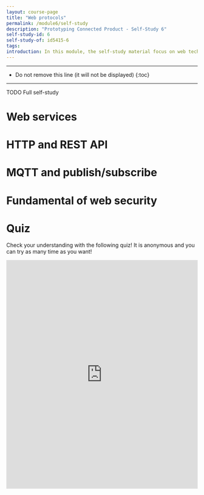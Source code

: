 ```yaml
---
layout: course-page
title: "Web protocols"
permalink: /module6/self-study
description: "Prototyping Connected Product - Self-Study 6"
self-study-id: 6
self-study-of: id5415-6
tags:
introduction: In this module, the self-study material focus on web technology. We will explore web services, the core of the Internet. Diving in the technology, we will introduce the protocols HTTP and MQTT with there respective communication model. Finally, we will discuss the fundamental of web security.
---
```


---

* Do not remove this line (it will not be displayed)
{:toc}

---

TODO Full self-study

# Web services


# HTTP and REST API


# MQTT and publish/subscribe


# Fundamental of web security


# Quiz

Check your understanding with the following quiz! It is anonymous and you can try as many time as you want!

<iframe width="640px" height= "600px" src= "https://forms.office.com/Pages/ResponsePage.aspx?id=TVJuCSlpMECM04q0LeCIe-EN8Fz6eUZIqbayPT_HeNhUN1hCQllTTkNQRDFVM1czWUtFRlZISk9QNC4u&embed=true" frameborder= "0" marginwidth= "0" marginheight= "0" style= "border: none; max-width:100%; max-height:100vh" allowfullscreen webkitallowfullscreen mozallowfullscreen msallowfullscreen> </iframe>
